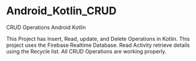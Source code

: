 # Android_Kotlin_CRUD
CRUD Operations Android Kotlin

This Project has Insert, Read, update, and Delete Operations in Kotlin.
This project uses the Firebase Realtime Database.
Read Activity retrieve details using the Recycle list.
All CRUD Operations are working properly.
